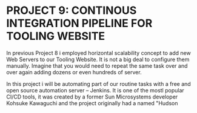  # PROJECT 9: CONTINOUS INTEGRATION PIPELINE FOR TOOLING WEBSITE
 
In previous Project 8 i employed horizontal scalability concept to add new Web Servers to our Tooling Website. It is not a big deal to configure them manually. Imagine that you would need to repeat the same task over and over again adding dozens or even hundreds of server.

In this project i will be automating part of our routine tasks with a free and open source automation server – Jenkins. It is one of the mostl popular CI/CD tools, it was created by a former Sun Microsystems developer Kohsuke Kawaguchi and the project originally had a named "Hudson
